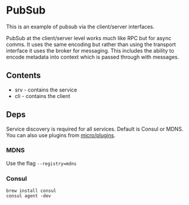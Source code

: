 # PubSub

This is an example of pubsub via the client/server interfaces.

PubSub at the client/server level works much like RPC but for async comms. It uses the same encoding but 
rather than using the transport interface it uses the broker for messaging. This includes the ability 
to encode metadata into context which is passed through with messages.

## Contents

- srv - contains the service
- cli - contains the client

## Deps

Service discovery is required for all services. Default is Consul or MDNS. You can also use plugins from 
[micro/plugins](https://github.com/jinbanglin/go-plugins).

### MDNS

Use the flag `--registry=mdns`

### Consul

```
brew install consul
consul agent -dev
```
